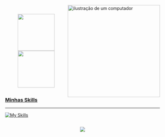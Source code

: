 
<img src="https://raw.githubusercontent.com/MicaelliMedeiros/micaellimedeiros/master/image/computer-illustration.png" alt="ilustração de um computador" min-width="300px" max-width="300px" width="300px" align="right">

 
 ##

<div align="center">
  <a href="https://github.com/daianercruz">
  <img height="120em" src="https://github-readme-stats.vercel.app/api?username=daianercruz&show_icons=true&theme=midnight-purple&include_all_commits=true&count_private=true"/>
  <img height="120em" src="https://github-readme-stats.vercel.app/api/top-langs/?username=daianercruz&layout=compact&langs_count=7&theme=midnight-purple"/>
</div>
  </div>
  
  ##

  <h3>Minhas Skills</h3>

****


[![My Skills](https://skillicons.dev/icons?i=js,html,css,bootstrap,react,sass,figma,vscode,ps,ai,postgres,postman,java,spring,git)](https://skillicons.dev)


##

<p align="center">
  <a href="https://www.linkedin.com/in/daianeprc/">
    <img src="https://skillicons.dev/icons?i=linkedin" />
  </a>
</p>
